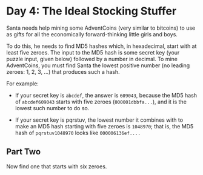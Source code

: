 # Day 4: The Ideal Stocking Stuffer

Santa needs help mining some AdventCoins (very similar to bitcoins) to use as
gifts for all the economically forward-thinking little girls and boys.

To do this, he needs to find MD5 hashes which, in hexadecimal, start with at
least five zeroes. The input to the MD5 hash is some secret key (your puzzle
input, given below) followed by a number in decimal. To mine AdventCoins, you
must find Santa the lowest positive number (no leading zeroes: 1, 2, 3, ...)
that produces such a hash.

For example:

- If your secret key is `abcdef`, the answer is `609043`, because the MD5 hash of
`abcdef609043` starts with five zeroes (`000001dbbfa...`),
and it is the lowest such number to do so.

- If your secret key is pqrstuv, the lowest number it combines with to make an MD5
hash starting with five zeroes is `1048970`; that is, the MD5 hash of
`pqrstuv1048970` looks like `000006136ef....`

## Part Two

Now find one that starts with six zeroes.
